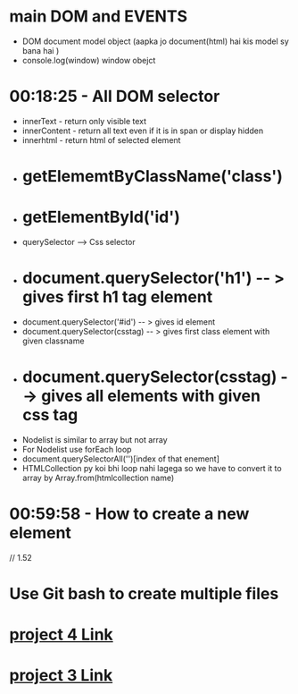 # main DOM and EVENTS

- DOM document model object (aapka jo document(html) hai kis model sy bana hai )
- console.log(window) window obejct

# 00:18:25  -  All DOM selector

- innerText -  return only visible text
- innerContent - return all text even if it is in span or display hidden
- innerhtml - return html of selected element
- # getElememtByClassName('class')
- # getElementById('id')
- querySelector --> Css selector
- # document.querySelector('h1') -- > gives first h1 tag element
- document.querySelector('#id') -- > gives id element
- document.querySelector(csstag) -- > gives first class element with given classname
- # document.querySelector(csstag) --> gives all elements with given css tag
- Nodelist is similar to array but not array
- For Nodelist use forEach loop
- document.querySelectorAll('')[index  of that enement] 
- HTMLCollection py koi bhi loop nahi lagega so we have to convert it to array by Array.from(htmlcollection name)


# 00:59:58  -  How to create a new element
// 1.52

# Use Git bash to create multiple files

# [project 4 Link ](https://javascript-e6p.pages.dev/)

# [project 3 Link](https://digital-analog-clock.tiiny.site/)